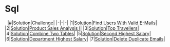 # Sql
&nbsp;
|#|Solution|Challenge|
|-|-|-|
|1|[Solution](valid_mails.sql)|[Find Users With Valid E-Mails](https://leetcode.com/problems/find-users-with-valid-e-mails/)|
|2|[Solution](product_sales.sql)|[Product Sales Analysis I](https://leetcode.com/problems/product-sales-analysis-i/)|
|3|[Solution](top_travellers.sql)|[Top Travellers](https://leetcode.com/problems/top-travellers/)|
|4|[Solution](combine_tables.sql)|[Combine Two Tables](https://leetcode.com/problems/combine-two-tables/)|
|5|[Solution](second_highest_salary.sql)|[Second Highest Salary](https://leetcode.com/problems/second-highest-salary/)|
|6|[Solution](department_highest_salary.sql)|[Department Highest Salary](https://leetcode.com/problems/department-highest-salary/)|
|7|[Solution](delete_duplicate_emails.sql)|[Delete Duplicate Emails](https://leetcode.com/problems/delete-duplicate-emails/)|
